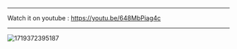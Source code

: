________________________________________________

Watch it on youtube : https://youtu.be/648MbPiag4c


______________


![1719372395187](https://github.com/vishalsoniindia/WoofWhimsy-a-Digital-Pet-Dog/assets/59290454/0e613e2a-a9f4-4052-846c-4ee193d29e41)
